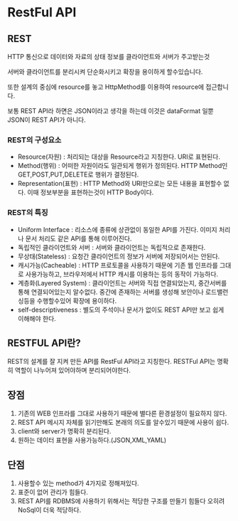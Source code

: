 # RestFul API

## REST
HTTP 통신으로 데이터와 자료의 상태 정보를 클라이언트와 서버가 주고받는것

서버와 클라이언트를 분리시켜 단순화시키고 확장을 용이하게 할수있습니다.

또한 설계의 중심에 resource를 놓고 HttpMethod를 이용하여 resource에 접근합니다.

보통 REST API라 하면은 JSON이라고 생각을 하는데 이것은 dataFormat 일뿐 JSON이 REST API가 아니다.

### REST의 구성요소
- Resource(자원) : 처리되는 대상을 Resource라고 지칭한다. URI로 표현된다.
- Method(행위) : 어떠한 자원이라도 일관되게 행위가 정의된다. HTTP Method인 GET,POST,PUT,DELETE로 행위가 결정된다.
- Representation(표현) : HTTP Method와 URI만으로는 모든 내용을 표현할수 없다. 이때 정보부분을 표현하는것이 HTTP Body이다.

### REST의 특징
- Uniform Interface : 리소스에 종류에 상관없이 동일한 API를 가진다. 이미지 처리나 문서 처리도 같은 API를 통해 이루어진다.
- 독립적인 클라이언트와 서버 : 서버와 클라이언트는 독립적으로 존재한다.
- 무상태(Stateless) : 요청간 클라이언트의 정보가 서버에 저장되어서는 안된다.
- 캐시가능(Cacheable) : HTTP 프로토콜을  사용하기 때문에 기존 웹 인프라를 그대로 사용가능하고, 브라우저에서 HTTP 캐시를 이용하는 등의 동작이 가능하다.
- 계층화(Layered System) : 클라이언트는 서버와 직접 연결되었는지, 중간서버를 통해 연결되어있는지 알수없다. 중간에 존재하는 서버를 생성해 보안이나 로드밸런싱등을 수행할수있어 확장에 용이하다.
- self-descriptiveness : 별도의 주석이나 문서가 없이도 REST API만 보고 쉽게 이해해야 한다.

## RESTFUL API란?
REST의 설계를 잘 지켜 만든 API를 RestFul API라고 지칭한다.
RESTFul API는 명확히 역할이 나누어져 있어야하며 분리되어야한다.

## 장점
1. 기존의 WEB 인프라를 그대로 사용하기 때문에 별다른 환경설정이 필요하지 않다.
2. REST API 메시지 자체를 읽기만해도 본래의 의도를 알수있기 때문에 사용이 쉽다.
3. client와 server가 명확히 분리된다.
4. 원하는 데이터 표현을 사용가능하다.(JSON,XML,YAML)

## 단점
1. 사용할수 있는 method가 4가지로 정해져있다.
2. 표준이 없어 관리가 힘들다.
3. REST API를 RDBMS에 사용하기 위해서는 적당한 구조를 만들기 힘들다 오히려 NoSql이 더욱 적당하다.